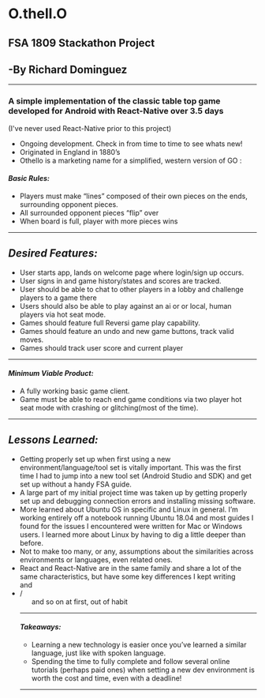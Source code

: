 # O.thell.O

## FSA 1809 Stackathon Project

## -By Richard Dominguez

---

### A simple implementation of the classic table top game developed for Android with React-Native over 3.5 days

(I've never used React-Native prior to this project)

- Ongoing development. Check in from time to time to see whats new!
- Originated in England in 1880’s
- Othello is a marketing name for a simplified, western version of GO :

#### **_Basic Rules:_**

- Players must make “lines” composed of their own pieces on the ends, surrounding opponent pieces.
- All surrounded opponent pieces “flip” over
- When board is full, player with more pieces wins

---

## **_Desired Features:_**

- User starts app, lands on welcome page where login/sign up occurs.
- User signs in and game history/states and scores are tracked.
- User should be able to chat to other players in a lobby and challenge players to a game there
- Users should also be able to play against an ai or or local, human players via hot seat mode.
- Games should feature full Reversi game play capability.
- Games should feature an undo and new game buttons, track valid moves.
- Games should track user score and current player

---

#### **_Minimum Viable Product:_**

- A fully working basic game client.
- Game must be able to reach end game conditions via two player hot seat mode with crashing or glitching(most of the time).

---

## **_Lessons Learned:_**

- Getting properly set up when first using a new environment/language/tool set is vitally important. This was the first time I had to jump into a new tool set (Android Studio and SDK) and get set up without a handy FSA guide.
- A large part of my initial project time was taken up by getting properly set up and debugging connection errors and installing missing software.
- More learned about Ubuntu OS in specific and Linux in general. I’m working entirely off a notebook running Ubuntu 18.04 and most guides I found for the issues I encountered were written for Mac or Windows users. I learned more about Linux by having to dig a little deeper than before.
- Not to make too many, or any, assumptions about the similarities across environments or languages, even related ones.
- React and React-Native are in the same family and share a lot of the same characteristics, but have some key differences
  I kept writing <div> and <li> / <ul> and so on at first, out of habit

---

#### **_Takeaways:_**

- Learning a new technology is easier once you’ve learned a similar language, just like with spoken language.
- Spending the time to fully complete and follow several online tutorials (perhaps paid ones) when setting a new dev environment is worth the cost and time, even with a deadline!

---
